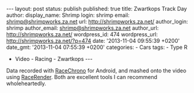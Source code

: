 --- layout: post status: publish published: true title: Zwartkops Track
Day author: display\_name: Shrimp login: shrimp email:
shrimp@shrimpworks.za.net url: http://shrimpworks.za.net/ author\_login:
shrimp author\_email: shrimp@shrimpworks.za.net author\_url:
http://shrimpworks.za.net/ wordpress\_id: 474 wordpress\_url:
http://shrimpworks.za.net/?p=474 date: '2013-11-04 09:55:39 +0200'
date\_gmt: '2013-11-04 07:55:39 +0200' categories: - Cars tags: - Type R
- Video - Racing - Zwartkops ---

Data recorded with [RaceChrono](http://www.racechrono.com/) for Android,
and mashed onto the video using
[RaceRender](http://www.racerender.com/). Both are excellent tools I can
recommend wholeheartedly.
